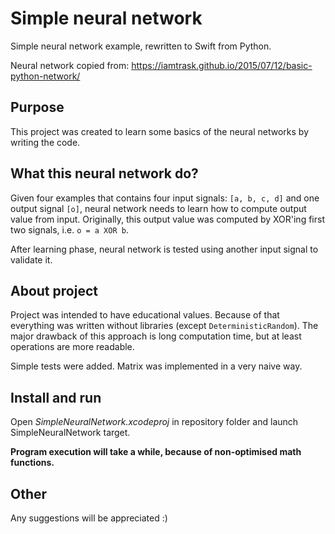 # Simple neural network
Simple neural network example, rewritten to Swift from Python.

Neural network copied from: https://iamtrask.github.io/2015/07/12/basic-python-network/

## Purpose
This project was created to learn some basics of the neural networks by writing the code.

## What this neural network do?
Given four examples that contains four input signals: `[a, b, c, d]` and one output signal `[o]`, neural network needs to learn how to compute output value from input. Originally, this output value was computed by XOR'ing first two signals, i.e. `o = a XOR b`.

After learning phase, neural network is tested using another input signal to validate it.

## About project
Project was intended to have educational values. Because of that everything was written without libraries (except `DeterministicRandom`). The major drawback of this approach is long computation time, but at least operations are more readable.

Simple tests were added. Matrix was implemented in a very naive way.

## Install and run
Open *SimpleNeuralNetwork.xcodeproj* in repository folder and launch SimpleNeuralNetwork target.

**Program execution will take a while, because of non-optimised math functions.**

## Other
Any suggestions will be appreciated :)

